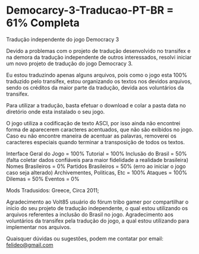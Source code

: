 # Democarcy-3-Traducao-PT-BR = 61% Completa

Tradução independente do jogo Democracy 3

Devido a problemas com o projeto de tradução desenvolvido no transifex e na demora da tradução independente de outros interessados, resolvi iniciar um novo projeto de tradução do jogo Democracy 3.

Eu estou traduzindo apenas alguns arquivos, pois como o jogo esta 100% traduzido pelo transifex, estou organizando os textos nos devidos arquivos, sendo os créditos da maior parte da tradução, devida aos voluntários da transifex.

Para utilizar a tradução, basta efetuar o download e colar a pasta data no diretório onde esta instalado o seu jogo.

O jogo utiliza a codificação de texto ASCI, por isso ainda não encontrei forma de aparecerem caracteres acentuados, que não são exibidos no jogo. Caso eu não encontre maneira de acentuar as palavras, removerei os caracteres especiais quando terminar a transposição de todos os textos.

Interface Geral do Jogo = 100%
Tutorial = 100%
Inclusão do Brasil = 50% (falta coletar dados confiáveis para maior fidelidade a realidade brasileira)
Nomes Brasileiros = 0%
Partidos Brasileiros = 50% (erro ao iniciar o jogo caso seja alterado)
Archivementes, Politicas, Etc = 100%
Ataques = 100%
Dilemas = 50%
Eventos = 0%

Mods Tradusidos: Greece, Circa 2011;

Agradecimento ao Volt85 usuário do fórum tribo gamer por compartilhar o inicio do seu projeto de tradução independente, o qual estou utilizando os arquivos referentes a inclusão do Brasil no jogo.
Agradecimento aos voluntários da transifex pela tradução do jogo, a qual estou utilizando para implementar nos arquivos.

Quaisquer dúvidas ou sugestões, podem me contatar por email: felideo@gmail.com